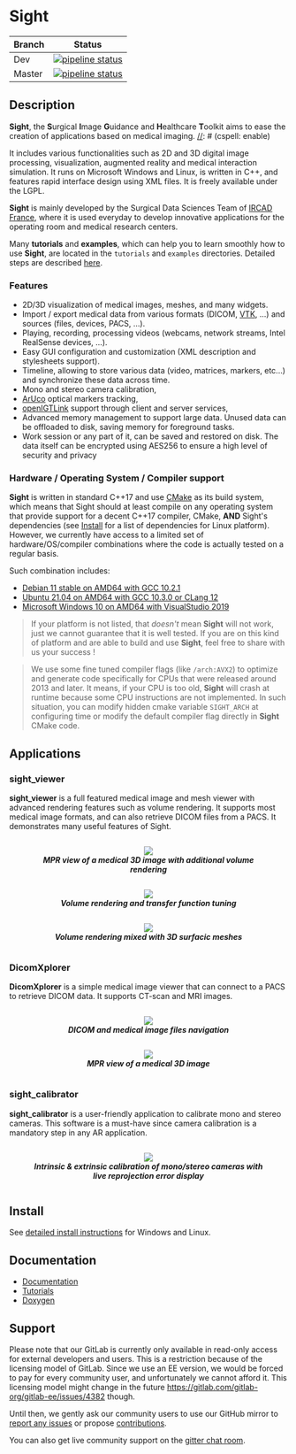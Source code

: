 # Sight

| Branch |    Status |
|--------|-----------|
| Dev    | [![pipeline status](https://git.ircad.fr/Sight/sight/badges/dev/pipeline.svg)](https://git.ircad.fr/Sight/sight/commits/dev) |
| Master | [![pipeline status](https://git.ircad.fr/Sight/sight/badges/master/pipeline.svg)](https://git.ircad.fr/Sight/sight/commits/master) |

## Description
[//]: # (cspell: disable)
**Sight**, the **S**urgical **I**mage **G**uidance and **H**ealthcare **T**oolkit aims to ease the creation of
applications based on medical imaging.
[//]: # (cspell: enable)

It includes various functionalities such as 2D and 3D digital image processing, visualization, augmented reality and
medical interaction simulation. It runs on Microsoft Windows and Linux, is written in C++, and features rapid interface
design using XML files. It is freely available under the LGPL.

**Sight** is mainly developed by the Surgical Data Sciences Team of [IRCAD France](https://www.ircad.fr), where it is
used everyday to develop innovative applications for the operating room and medical research centers.

Many **tutorials** and **examples**, which can help you to learn smoothly how to use **Sight**, are located in the
`tutorials` and `examples` directories.
Detailed steps are described [here](https://sight.pages.ircad.fr/sight-doc/Tutorials/index.html).

### Features

- 2D/3D visualization of medical images, meshes, and many widgets.
- Import / export medical data from various formats (DICOM, [VTK](https://www.vtk.org/), ...) and sources
  (files, devices, PACS, ...).
- Playing, recording, processing videos (webcams, network streams, Intel RealSense devices, ...).
- Easy GUI configuration and customization (XML description and stylesheets support).
- Timeline, allowing to store various data (video, matrices, markers, etc...) and synchronize these data across time.
- Mono and stereo camera calibration,
- [ArUco](https://sourceforge.net/projects/aruco/) optical markers tracking,
- [openIGTLink](http://openigtlink.org/) support through client and server services,
- Advanced memory management to support large data. Unused data can be offloaded to disk, saving memory for foreground
  tasks.
- Work session or any part of it, can be saved and restored on disk. The data itself can be encrypted using AES256 to
  ensure a high level of security and privacy


### Hardware / Operating System / Compiler support

**Sight** is written in standard C++17 and use [CMake](https://cmake.org/) as its build system, which means that Sight
should at least compile on any operating system that provide support for a decent C++17 compiler, CMake, **AND** Sight's
dependencies (see [Install](#install) for a list of dependencies for Linux platform). However, we currently have access
to a limited set of hardware/OS/compiler combinations where the code is actually tested on a regular basis.

Such combination includes:
-  [Debian 11 stable on AMD64 with GCC 10.2.1](https://www.debian.org/ports/amd64)
-  [Ubuntu 21.04 on AMD64 with GCC 10.3.0 or CLang 12](https://releases.ubuntu.com/21.04/)
-  [Microsoft Windows 10 on AMD64 with VisualStudio 2019](https://www.microsoft.com/windows/)

> If your platform is not listed, that *doesn't* mean **Sight** will not work, just we cannot guarantee that it is well
> tested. If you are on this kind of platform and are able to build and use **Sight**, feel free to share with us your
> success !

> We use some fine tuned compiler flags (like `/arch:AVX2`) to optimize and generate code specifically for CPUs that
> were released around 2013 and later. It means, if your CPU is too old, **Sight** will crash at runtime because some
> CPU instructions are not implemented. In such situation, you can modify hidden cmake variable `SIGHT_ARCH` at
> configuring time or modify the default compiler flag directly in **Sight** CMake code.

## Applications

### sight_viewer

**sight_viewer** is a full featured medical image and mesh viewer with advanced rendering features such as volume
rendering. It supports most medical image formats, and can also retrieve DICOM files from a PACS. It demonstrates many
useful features of Sight.

<div align=center style="text-align: center; display: flex; flex-flow: row wrap; justify-content: space-around;">
<figure>
    <img src="https://git.ircad.fr/sight/sight-doc/-/raw/dev/Introduction/media/SightViewer01.gif">
    <figcaption>
        <b><i>MPR view of a medical 3D image with additional volume rendering</i></b>
    </figcaption>
</figure>
<figure>
    <img src="https://git.ircad.fr/sight/sight-doc/-/raw/dev/Introduction/media/SightViewer02.gif">
    <figcaption>
        <b><i>Volume rendering and transfer function tuning</i></b>
    </figcaption>
</figure>
<figure>
    <img src="https://git.ircad.fr/sight/sight-doc/-/raw/dev/Introduction/media/mixed_vr_reconstructions.gif">
    <figcaption>
        <b><i>Volume rendering mixed with 3D surfacic meshes</i></b>
    </figcaption>
</figure>
</div>

### DicomXplorer

**DicomXplorer** is a simple medical image viewer that can connect to a PACS to retrieve DICOM data. It supports CT-scan
and MRI images.

<div align=center style="text-align: center; display: flex; flex-flow: row wrap; justify-content: space-around;">
<figure>
    <img src="https://git.ircad.fr/sight/sight-doc/-/raw/dev/Introduction/media/DicomXplorer01.gif">
    <figcaption>
        <b><i>DICOM and medical image files navigation</i></b>
    </figcaption>
</figure>
<figure>
    <img src="https://git.ircad.fr/sight/sight-doc/-/raw/dev/Introduction/media/DicomXplorer02.gif">
    <figcaption>
        <b><i>MPR view of a medical 3D image</i></b>
    </figcaption>
</figure>
</div>

### sight_calibrator

**sight_calibrator** is a user-friendly application to calibrate mono and stereo cameras.
This software is a must-have since camera calibration is a mandatory step in any AR application.

<div align=center style="text-align: center; display: flex; flex-flow: row wrap; justify-content: space-around;">
<figure style="">
    <img src="https://git.ircad.fr/sight/sight-doc/-/raw/dev/Introduction/media/SightCalibrator01.gif">
    <figcaption>
        <b><i>Intrinsic & extrinsic calibration of mono/stereo cameras with live reprojection error display</i></b>
    </figcaption>
</figure>
</div>

## Install

See [detailed install instructions](https://sight.pages.ircad.fr/sight-doc/Installation/index.html) for Windows and
Linux.

## Documentation

* [Documentation](https://sight.pages.ircad.fr/sight-doc)
* [Tutorials](https://sight.pages.ircad.fr/sight-doc/Tutorials/index.html)
* [Doxygen](https://sight.pages.ircad.fr/sight)

## Support

Please note that our GitLab is currently only available in read-only access for external developers and users. This is a
restriction because of the licensing model of GitLab. Since we use an EE version, we would be forced to pay for every
community user, and unfortunately we cannot afford it. This licensing model might change in the future
https://gitlab.com/gitlab-org/gitlab-ee/issues/4382 though.

Until then, we gently ask our community users to use our GitHub mirror to
[report any issues](https://github.com/IRCAD/sight/issues) or propose
[contributions](https://github.com/IRCAD/sight/pulls).

You can also get live community support on the [gitter chat room](https://gitter.im/IRCAD-IHU/sight-support).

